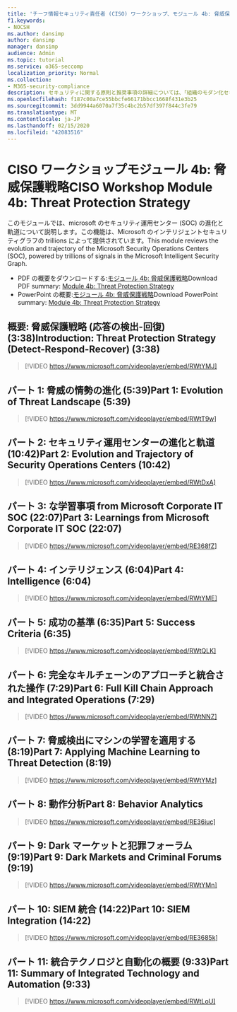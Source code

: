 ```yaml
---
title: 'チーフ情報セキュリティ責任者 (CISO) ワークショップ、モジュール 4b: 脅威保護戦略'
f1.keywords:
- NOCSH
ms.author: dansimp
author: dansimp
manager: dansimp
audience: Admin
ms.topic: tutorial
ms.service: o365-seccomp
localization_priority: Normal
ms.collection:
- M365-security-compliance
description: セキュリティに関する原則と推奨事項の詳細については、「組織のモダン化セキュリティ」を参照してください。
ms.openlocfilehash: f187c00a7ce55bbcfe66171bbcc1668f431e3b25
ms.sourcegitcommit: 3dd9944a6070a7f35c4bc2b57df397f844c3fe79
ms.translationtype: MT
ms.contentlocale: ja-JP
ms.lasthandoff: 02/15/2020
ms.locfileid: "42083516"
---
```

# <a name="ciso-workshop-module-4b-threat-protection-strategy"></a><span data-ttu-id="6d32f-103">CISO ワークショップモジュール 4b: 脅威保護戦略</span><span class="sxs-lookup"><span data-stu-id="6d32f-103">CISO Workshop Module 4b: Threat Protection Strategy</span></span> 

<span data-ttu-id="6d32f-104">このモジュールでは、microsoft のセキュリティ運用センター (SOC) の進化と軌道について説明します。この機能は、Microsoft のインテリジェントセキュリティグラフの trillions によって提供されています。</span><span class="sxs-lookup"><span data-stu-id="6d32f-104">This module reviews the evolution and trajectory of the Microsoft Security Operations Centers (SOC), powered by trillions of signals in the Microsoft Intelligent Security Graph.</span></span>

- <span data-ttu-id="6d32f-105">PDF の概要をダウンロードする:[モジュール 4b: 脅威保護戦略](../../media/ciso-workshop-4b-threat-protection-strategy.pdf)</span><span class="sxs-lookup"><span data-stu-id="6d32f-105">Download PDF summary: [Module 4b: Threat Protection Strategy](../../media/ciso-workshop-4b-threat-protection-strategy.pdf)</span></span>
- <span data-ttu-id="6d32f-106">PowerPoint の概要:[モジュール 4b: 脅威保護戦略](https://docs.microsoft.com/microsoft-365/security/media/ciso-workshop-4b-threat-protection-strategy.pptx)</span><span class="sxs-lookup"><span data-stu-id="6d32f-106">Download PowerPoint summary: [Module 4b: Threat Protection Strategy](https://docs.microsoft.com/microsoft-365/security/media/ciso-workshop-4b-threat-protection-strategy.pptx)</span></span>

## <a name="introduction-threat-protection-strategy-detect-respond-recover-338"></a><span data-ttu-id="6d32f-107">概要: 脅威保護戦略 (応答の検出-回復) (3:38)</span><span class="sxs-lookup"><span data-stu-id="6d32f-107">Introduction: Threat Protection Strategy (Detect-Respond-Recover) (3:38)</span></span>

> [!VIDEO https://www.microsoft.com/videoplayer/embed/RWtYMJ]

## <a name="part-1-evolution-of-threat-landscape-539"></a><span data-ttu-id="6d32f-108">パート 1: 脅威の情勢の進化 (5:39)</span><span class="sxs-lookup"><span data-stu-id="6d32f-108">Part 1: Evolution of Threat Landscape (5:39)</span></span>

> [!VIDEO https://www.microsoft.com/videoplayer/embed/RWtT9w]

## <a name="part-2-evolution-and-trajectory-of-security-operations-centers-1042"></a><span data-ttu-id="6d32f-109">パート 2: セキュリティ運用センターの進化と軌道 (10:42)</span><span class="sxs-lookup"><span data-stu-id="6d32f-109">Part 2: Evolution and Trajectory of Security Operations Centers (10:42)</span></span>

> [!VIDEO https://www.microsoft.com/videoplayer/embed/RWtDxA]

## <a name="part-3-learnings-from-microsoft-corporate-it-soc-2207"></a><span data-ttu-id="6d32f-110">パート 3: な学習事項 from Microsoft Corporate IT SOC (22:07)</span><span class="sxs-lookup"><span data-stu-id="6d32f-110">Part 3: Learnings from Microsoft Corporate IT SOC (22:07)</span></span>

> [!VIDEO https://www.microsoft.com/videoplayer/embed/RE368fZ]

## <a name="part-4-intelligence-604"></a><span data-ttu-id="6d32f-111">パート 4: インテリジェンス (6:04)</span><span class="sxs-lookup"><span data-stu-id="6d32f-111">Part 4: Intelligence (6:04)</span></span>

> [!VIDEO https://www.microsoft.com/videoplayer/embed/RWtYME]

## <a name="part-5-success-criteria-635"></a><span data-ttu-id="6d32f-112">パート 5: 成功の基準 (6:35)</span><span class="sxs-lookup"><span data-stu-id="6d32f-112">Part 5: Success Criteria (6:35)</span></span>

> [!VIDEO https://www.microsoft.com/videoplayer/embed/RWtQLK]

## <a name="part-6-full-kill-chain-approach-and-integrated-operations-729"></a><span data-ttu-id="6d32f-113">パート 6: 完全なキルチェーンのアプローチと統合された操作 (7:29)</span><span class="sxs-lookup"><span data-stu-id="6d32f-113">Part 6: Full Kill Chain Approach and Integrated Operations (7:29)</span></span>

> [!VIDEO https://www.microsoft.com/videoplayer/embed/RWtNNZ]

## <a name="part-7-applying-machine-learning-to-threat-detection-819"></a><span data-ttu-id="6d32f-114">パート 7: 脅威検出にマシンの学習を適用する (8:19)</span><span class="sxs-lookup"><span data-stu-id="6d32f-114">Part 7: Applying Machine Learning to Threat Detection (8:19)</span></span>

> [!VIDEO https://www.microsoft.com/videoplayer/embed/RWtYMz]

## <a name="part-8-behavior-analytics"></a><span data-ttu-id="6d32f-115">パート 8: 動作分析</span><span class="sxs-lookup"><span data-stu-id="6d32f-115">Part 8: Behavior Analytics</span></span>

> [!VIDEO https://www.microsoft.com/videoplayer/embed/RE36iuc]

## <a name="part-9-dark-markets-and-criminal-forums-919"></a><span data-ttu-id="6d32f-116">パート 9: Dark マーケットと犯罪フォーラム (9:19)</span><span class="sxs-lookup"><span data-stu-id="6d32f-116">Part 9: Dark Markets and Criminal Forums (9:19)</span></span>

> [!VIDEO https://www.microsoft.com/videoplayer/embed/RWtYMn]

## <a name="part-10-siem-integration-1422"></a><span data-ttu-id="6d32f-117">パート 10: SIEM 統合 (14:22)</span><span class="sxs-lookup"><span data-stu-id="6d32f-117">Part 10: SIEM Integration (14:22)</span></span>

> [!VIDEO https://www.microsoft.com/videoplayer/embed/RE3685k]

## <a name="part-11-summary-of-integrated-technology-and-automation-933"></a><span data-ttu-id="6d32f-118">パート 11: 統合テクノロジと自動化の概要 (9:33)</span><span class="sxs-lookup"><span data-stu-id="6d32f-118">Part 11: Summary of Integrated Technology and Automation (9:33)</span></span>

> [!VIDEO https://www.microsoft.com/videoplayer/embed/RWtLoU]

